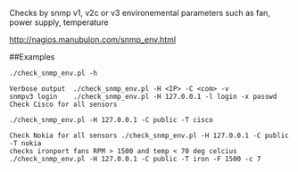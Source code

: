 Checks by snmp v1, v2c or v3 environemental parameters such as fan, power supply, temperature


http://nagios.manubulon.com/snmp_env.html

##Examples

```
./check_snmp_env.pl -h

Verbose output	./check_snmp_env.pl -H <IP> -C <com> -v
snmpv3 login	./check_snmp_env.pl -H 127.0.0.1 -l login -x passwd
Check Cisco for all sensors

./check_snmp_env.pl -H 127.0.0.1 -C public -T cisco

Check Nokia for all sensors	./check_snmp_env.pl -H 127.0.0.1 -C public -T nokia
checks ironport fans RPM > 1500 and temp < 70 deg celcius	./check_snmp_env.pl -H 127.0.0.1 -C public -T iron -F 1500 -c 7
```
